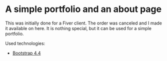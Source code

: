 # A simple portfolio and an about page

This was initially done for a Fiver client. The order was canceled and I made it available on here. It is nothing special, but it can be used for a simple portfolio.

Used technologies:

 - [Bootstrap 4.4](https://getbootstrap.com/)
